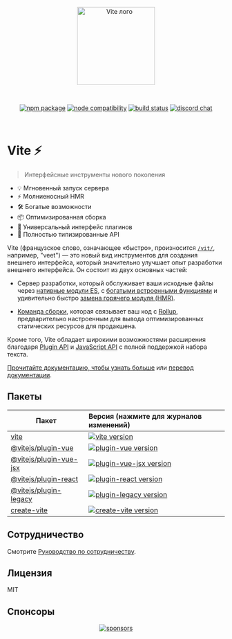 <p align="center">
  <a href="https://vitejs.dev" target="_blank" rel="noopener noreferrer">
    <img width="180" src="https://vitejs.dev/logo.svg" alt="Vite лого">
  </a>
</p>
<br/>
<p align="center">
  <a href="https://npmjs.com/package/vite"><img src="https://img.shields.io/npm/v/vite.svg" alt="npm package"></a>
  <a href="https://nodejs.org/en/about/releases/"><img src="https://img.shields.io/node/v/vite.svg" alt="node compatibility"></a>
  <a href="https://github.com/vitejs/vite/actions/workflows/ci.yml"><img src="https://github.com/vitejs/vite/actions/workflows/ci.yml/badge.svg?branch=main" alt="build status"></a>
  <a href="https://chat.vitejs.dev"><img src="https://img.shields.io/badge/chat-discord-blue?style=flat&logo=discord" alt="discord chat"></a>
</p>
<br/>

# Vite ⚡

> Интерфейсные инструменты нового поколения

- 💡 Мгновенный запуск сервера
- ⚡️ Молниеносный HMR
- 🛠️ Богатые возможности
- 📦 Оптимизированная сборка
- 🔩 Универсальный интерфейс плагинов
- 🔑 Полностью типизированные API

Vite (французское слово, означающее «быстро», произносится [`/vit/`](https://cdn.jsdelivr.net/gh/vitejs/vite@main/docs/public/vite.mp3), например, "veet") — это новый вид инструментов для создания внешнего интерфейса, который значительно улучшает опыт разработки внешнего интерфейса. Он состоит из двух основных частей:

- Сервер разработки, который обслуживает ваши исходные файлы через [нативные модули ES](https://developer.mozilla.org/en-US/docs/Web/JavaScript/Guide/Modules), с [богатыми встроенными функциями](https://vitejs.dev/guide/features.html) и удивительно быстро [замена горячего модуля (HMR)](https://vitejs.dev/guide/features.html#hot-module-replacement).

- [Команда сборки](https://vitejs.dev/guide/build.html), которая связывает ваш код с [Rollup](https://rollupjs.org), предварительно настроенным для вывода оптимизированных статических ресурсов для продакшена.

Кроме того, Vite обладает широкими возможностями расширения благодаря [Plugin API](https://vitejs.dev/guide/api-plugin.html) и [JavaScript API](https://vitejs.dev/guide/api-javascript.html) с полной поддержкой набора текста.

[Прочитайте документацию, чтобы узнать больше](https://vitejs.dev) или [перевод документации](https://vitejs.ru).

## Пакеты

| Пакет                                             | Версия (нажмите для журналов изменений)                                                                                              |
| ------------------------------------------------- | :----------------------------------------------------------------------------------------------------------------------------------- |
| [vite](packages/vite)                             | [![vite version](https://img.shields.io/npm/v/vite.svg?label=%20)](packages/vite/CHANGELOG.md)                                       |
| [@vitejs/plugin-vue](packages/plugin-vue)         | [![plugin-vue version](https://img.shields.io/npm/v/@vitejs/plugin-vue.svg?label=%20)](packages/plugin-vue/CHANGELOG.md)             |
| [@vitejs/plugin-vue-jsx](packages/plugin-vue-jsx) | [![plugin-vue-jsx version](https://img.shields.io/npm/v/@vitejs/plugin-vue-jsx.svg?label=%20)](packages/plugin-vue-jsx/CHANGELOG.md) |
| [@vitejs/plugin-react](packages/plugin-react)     | [![plugin-react version](https://img.shields.io/npm/v/@vitejs/plugin-react.svg?label=%20)](packages/plugin-react/CHANGELOG.md)       |
| [@vitejs/plugin-legacy](packages/plugin-legacy)   | [![plugin-legacy version](https://img.shields.io/npm/v/@vitejs/plugin-legacy.svg?label=%20)](packages/plugin-legacy/CHANGELOG.md)    |
| [create-vite](packages/create-vite)               | [![create-vite version](https://img.shields.io/npm/v/create-vite.svg?label=%20)](packages/create-vite/CHANGELOG.md)                  |

## Сотрудничество

Смотрите [Руководство по сотрудничеству](https://github.com/vitejs/vite/blob/main/CONTRIBUTING.md).

## Лицензия

MIT

## Спонсоры

<p align="center">
  <a target="_blank" href="https://github.com/sponsors/yyx990803">
    <img alt="sponsors" src="https://sponsors.vuejs.org/vite.svg">
  </a>
</p>
